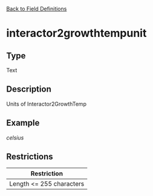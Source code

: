 [Back to Field Definitions](../../field_definition_overview)
# interactor2growthtempunit

## Type
Text

## Description


Units of Interactor2GrowthTemp
## Example
*celsius*

## Restrictions
| Restriction |
| :---------: |
| Length <= 255 characters |

